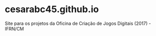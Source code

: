 # cesarabc45.github.io
Site para os projetos da Oficina de Criação de Jogos Digitais (2017) - IFRN/CM
